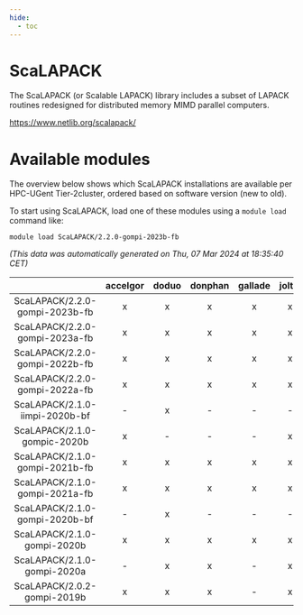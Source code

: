 ```yaml
---
hide:
  - toc
---
```


ScaLAPACK
=========


The ScaLAPACK (or Scalable LAPACK) library includes a subset of LAPACK routines redesigned for distributed memory MIMD parallel computers.

https://www.netlib.org/scalapack/
# Available modules


The overview below shows which ScaLAPACK installations are available per HPC-UGent Tier-2cluster, ordered based on software version (new to old).

To start using ScaLAPACK, load one of these modules using a `module load` command like:

```shell
module load ScaLAPACK/2.2.0-gompi-2023b-fb
```

*(This data was automatically generated on Thu, 07 Mar 2024 at 18:35:40 CET)*  

| |accelgor|doduo|donphan|gallade|joltik|skitty|
| :---: | :---: | :---: | :---: | :---: | :---: | :---: |
|ScaLAPACK/2.2.0-gompi-2023b-fb|x|x|x|x|x|x|
|ScaLAPACK/2.2.0-gompi-2023a-fb|x|x|x|x|x|x|
|ScaLAPACK/2.2.0-gompi-2022b-fb|x|x|x|x|x|x|
|ScaLAPACK/2.2.0-gompi-2022a-fb|x|x|x|x|x|x|
|ScaLAPACK/2.1.0-iimpi-2020b-bf|-|x|-|-|-|-|
|ScaLAPACK/2.1.0-gompic-2020b|x|-|-|-|x|-|
|ScaLAPACK/2.1.0-gompi-2021b-fb|x|x|x|x|x|x|
|ScaLAPACK/2.1.0-gompi-2021a-fb|x|x|x|x|x|x|
|ScaLAPACK/2.1.0-gompi-2020b-bf|-|x|-|-|-|-|
|ScaLAPACK/2.1.0-gompi-2020b|x|x|x|x|x|x|
|ScaLAPACK/2.1.0-gompi-2020a|-|x|x|-|x|x|
|ScaLAPACK/2.0.2-gompi-2019b|x|x|x|-|x|x|
